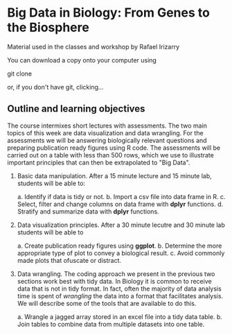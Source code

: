 # Big Data in Biology: From Genes to the Biosphere

Material used in the classes and workshop by Rafael Irizarry

You can download a copy onto your computer using

git clone

or, if you don't have git, clicking...

## Outline and learning objectives

The course intermixes short lectures with assessments. The two main topics of this week are data visualization and data wrangling. For the assessments we will be answering biologically relevant questions and preparing publication ready figures using R code. The assessments will be carried out on a table with less than 500 rows, which we use to illustrate important principles that can then be extrapolated to "Big Data".

1. Basic data manipulation. After a 15 minute lecture and 15 minute lab, students will be able to:

    a. Identify if data is tidy or not.
    b. Import a csv file into data frame in R.
    c. Select, filter and change columns on data frame with __dplyr__ functions.
    d. Stratify and summarize data with __dplyr__ functions.
  
  
2. Data visualization principles. After a 30 minute lecutre and 30 minute lab students will be able to

    a. Create publication ready figures using __ggplot__. 
    b. Determine the more appropriate type of plot to convey a biological result.
    c. Avoid commonly made plots that ofuscate or distract.
  
3. Data wrangling. The coding approach we present in the previous two sections work best with tidy data. In Biology it is common to receive data that is not in tidy format. In fact, often the majority of data analysis time is spent of _wrangling_ the data into a format that facilitates analysis. We will describe some of the tools that are available to do this.

    a. Wrangle a jagged array stored in an excel file into a tidy data table.
    b. Join tables to combine data from multiple datasets into one table.
    


